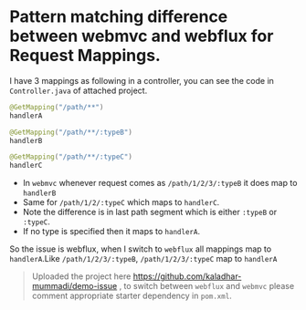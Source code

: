 # Pattern matching difference between webmvc and webflux for Request Mappings.

I have 3 mappings as following in a controller, you can see the code in `Controller.java`
 of attached project.
```java
@GetMapping("/path/**")
handlerA

@GetMapping("/path/**/:typeB")
handlerB

@GetMapping("/path/**/:typeC")
handlerC
```

- In `webmvc` whenever request comes as `/path/1/2/3/:typeB` it does map to `handlerB`
- Same for `/path/1/2/:typeC` which maps to `handlerC`. 
- Note the difference is in last path segment which is either `:typeB` or `:typeC`.
- If no type is specified then it maps to `handlerA`.

So the issue is webflux, when I switch to `webflux` all mappings map to `handlerA`.Like `/path/1/2/3/:typeB`, `/path/1/2/3/:typeC` map to `handlerA`

> Uploaded the project here https://github.com/kaladhar-mummadi/demo-issue , to switch between `webflux` and `webmvc` please comment appropriate starter dependency in `pom.xml`.


